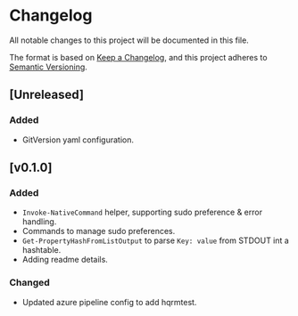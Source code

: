 # Changelog

All notable changes to this project will be documented in this file.

The format is based on [Keep a Changelog](https://keepachangelog.com/en/1.0.0/),
and this project adheres to [Semantic Versioning](https://semver.org/spec/v2.0.0.html).

## [Unreleased]

### Added

- GitVersion yaml configuration.

## [v0.1.0]

### Added
- `Invoke-NativeCommand` helper, supporting sudo preference & error handling.
- Commands to manage sudo preferences.
- `Get-PropertyHashFromListOutput` to parse `Key: value` from STDOUT int a hashtable.
- Adding readme details.

### Changed
- Updated azure pipeline config to add hqrmtest.
